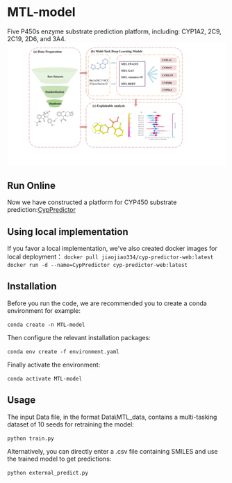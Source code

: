 # MTL-model
Five P450s enzyme substrate prediction platform, including: CYP1A2, 2C9, 2C19, 2D6, and 3A4.
![工作流程](WorkFlow.JPG)

## Run Online
Now we have constructed a platform for CYP450 substrate prediction:[CypPredictor](https://lmmd.ecust.edu.cn/cyp-predictor/)

## Using local implementation
If you favor a local implementation, we've also created docker images for local deployment：
```docker pull jiaojiao334/cyp-predictor-web:latest```
```docker run -d --name=CypPredictor cyp-predictor-web:latest```

## Installation
Before you run the code, we are recommended you to create a conda environment for example:

```conda create -n MTL-model```

Then configure the relevant installation packages:

```conda env create -f environment.yaml ```

Finally activate the environment:

```conda activate MTL-model```

## Usage
The input Data file, in the format Data\MTL_data, contains a multi-tasking dataset of 10 seeds for retraining the model:

``` python train.py ```

Alternatively, you can directly enter a .csv file containing SMILES and use the trained model to get predictions:

```python external_predict.py```


